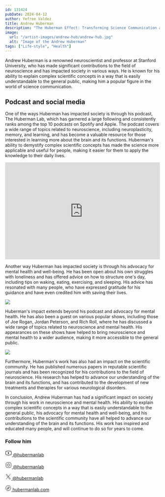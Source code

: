 ```yaml
---
id: 131424
pubDate: 2024-04-12
author: Yefree Valdez
title: Andrew Huberman
description: "The Huberman Effect: Transforming Science Communication and Mental Health Advocacy"
image:
  url: "/artist-images/andrew-hub/andrew-hub.jpg"
  alt: "Image of the Andrew Huberman"
tags: ["Life-style", "Health"]
---
```


Andrew Huberman is a renowned neuroscientist and professor at Stanford University, who has made significant contributions to the field of neuroscience and has impacted society in various ways. He is known for his ability to explain complex scientific concepts in a way that is easily understandable to the general public, making him a popular figure in the world of science communication.

## Podcast and social media

One of the ways Huberman has impacted society is through his podcast, The Huberman Lab, which has garnered a large following and consistently ranks among the top 10 podcasts on Spotify and Apple. The podcast covers a wide range of topics related to neuroscience, including neuroplasticity, memory, and learning, and has become a valuable resource for those interested in learning more about the brain and its functions. Huberman's ability to demystify complex scientific concepts has made the science more applicable and useful for people, making it easier for them to apply the knowledge to their daily lives.

<iframe class="rounded-lg" width="100%" height="315" src="https://www.youtube.com/embed/QmOF0crdyRU?si=plrdBDdIzojJvHOk" title="YouTube video player" frameborder="0" allow="accelerometer; clipboard-write; encrypted-media; gyroscope; picture-in-picture; web-share" referrerpolicy="strict-origin-when-cross-origin" allowfullscreen></iframe>

Another way Huberman has impacted society is through his advocacy for mental health and well-being. He has been open about his own struggles with loneliness and has offered advice on how to structure one's day, including tips on waking, eating, exercising, and sleeping. His advice has resonated with many people, who have expressed gratitude for his guidance and have even credited him with saving their lives.

<img data-position="top" src="/artist-images/andrew-hub/andrew-hub-2.jpg"/>

Huberman's impact extends beyond his podcast and advocacy for mental health. He has also been a guest on various popular shows, including those of Joe Rogan, Jordan Peterson, and Rich Roll, where he has discussed a wide range of topics related to neuroscience and mental health. His appearances on these shows have helped to bring neuroscience and mental health to a wider audience, making it more accessible to the general public.

<img data-position="center" src="/artist-images/andrew-hub/andrew-hub-3.jpg"/>

Furthermore, Huberman's work has also had an impact on the scientific community. He has published numerous papers in reputable scientific journals and has been recognized for his contributions to the field of neuroscience. His research has helped to advance our understanding of the brain and its functions, and has contributed to the development of new treatments and therapies for various neurological disorders.

In conclusion, Andrew Huberman has had a significant impact on society through his work in neuroscience and mental health. His ability to explain complex scientific concepts in a way that is easily understandable to the general public, his advocacy for mental health and well-being, and his contributions to the scientific community have all helped to advance our understanding of the brain and its functions. His work has inspired and educated many people, and will continue to do so for years to come.

### Follow him

<a href="https://www.youtube.com/@hubermanlab"
  class="social_media_link"
  data-social="youtube"
  target="_blank">
<svg width="22px" height="22px" stroke-width="1.4" viewBox="0 0 24 24" fill="none" xmlns="http://www.w3.org/2000/svg" color="currentColor"><path d="M14 12L10.5 14V10L14 12Z" fill="currentColor" stroke="currentColor" stroke-width="1.4" stroke-linecap="round" stroke-linejoin="round"></path><path d="M2 12.7075V11.2924C2 8.39705 2 6.94939 2.90549 6.01792C3.81099 5.08645 5.23656 5.04613 8.08769 4.96549C9.43873 4.92728 10.8188 4.8999 12 4.8999C13.1812 4.8999 14.5613 4.92728 15.9123 4.96549C18.7634 5.04613 20.189 5.08645 21.0945 6.01792C22 6.94939 22 8.39705 22 11.2924V12.7075C22 15.6028 22 17.0505 21.0945 17.9819C20.189 18.9134 18.7635 18.9537 15.9124 19.0344C14.5613 19.0726 13.1812 19.1 12 19.1C10.8188 19.1 9.43867 19.0726 8.0876 19.0344C5.23651 18.9537 3.81097 18.9134 2.90548 17.9819C2 17.0505 2 15.6028 2 12.7075Z" stroke="currentColor" stroke-width="1.4"></path></svg>
<span>
@hubermanlab
</span>
</a>

<a href="https://www.instagram.com/hubermanlab/"
  class="social_media_link"
  data-social="instagram">
<svg width="22px" height="22px" stroke-width="1.2" viewBox="0 0 24 24" fill="none" xmlns="http://www.w3.org/2000/svg" color="currentColor"><path d="M12 16C14.2091 16 16 14.2091 16 12C16 9.79086 14.2091 8 12 8C9.79086 8 8 9.79086 8 12C8 14.2091 9.79086 16 12 16Z" stroke="currentColor" stroke-width="1.2" stroke-linecap="round" stroke-linejoin="round"></path><path d="M3 16V8C3 5.23858 5.23858 3 8 3H16C18.7614 3 21 5.23858 21 8V16C21 18.7614 18.7614 21 16 21H8C5.23858 21 3 18.7614 3 16Z" stroke="currentColor" stroke-width="1.2"></path><path d="M17.5 6.51L17.51 6.49889" stroke="currentColor" stroke-width="1.2" stroke-linecap="round" stroke-linejoin="round"></path></svg>
<span>
@hubermanlab
</span>
</a>

<a href="https://twitter.com/hubermanlab"
  class="social_media_link"
  data-social="twitter">
<svg width="20px" height="20px" viewBox="0 0 24 24" stroke-width="1.2" fill="none" xmlns="http://www.w3.org/2000/svg" color="currentColor"><path d="M16.8198 20.7684L3.75317 3.96836C3.44664 3.57425 3.72749 3 4.22678 3H6.70655C6.8917 3 7.06649 3.08548 7.18016 3.23164L20.2468 20.0316C20.5534 20.4258 20.2725 21 19.7732 21H17.2935C17.1083 21 16.9335 20.9145 16.8198 20.7684Z" stroke="currentColor" stroke-width="1.2"></path><path d="M20 3L4 21" stroke="currentColor" stroke-width="1.2" stroke-linecap="round"></path></svg>
<span>
@hubermanlab
</span>
</a>

<a href="https://www.hubermanlab.com"
  class="social_media_link"
  data-social="website">
<svg width="20px" height="20px" stroke-width="1.2" viewBox="0 0 24 24" fill="none" xmlns="http://www.w3.org/2000/svg" color="currentColor"><path d="M10.5857 10.5857L16.9496 7.0502L13.4141 13.4142M10.5857 10.5857L7.05012 16.9497L13.4141 13.4142M10.5857 10.5857L13.4141 13.4142" stroke="currentColor" stroke-width="1.2" stroke-linecap="round" stroke-linejoin="round"></path><path d="M12 22C17.5228 22 22 17.5228 22 12C22 6.47715 17.5228 2 12 2C6.47715 2 2 6.47715 2 12C2 17.5228 6.47715 22 12 22Z" stroke="currentColor" stroke-width="1.2" stroke-linecap="round" stroke-linejoin="round"></path><path d="M19 12H18" stroke="currentColor" stroke-width="1.2" stroke-linecap="round" stroke-linejoin="round"></path><path d="M6 12H5" stroke="currentColor" stroke-width="1.2" stroke-linecap="round" stroke-linejoin="round"></path><path d="M12 5V6" stroke="currentColor" stroke-width="1.2" stroke-linecap="round" stroke-linejoin="round"></path><path d="M12 18V19" stroke="currentColor" stroke-width="1.2" stroke-linecap="round" stroke-linejoin="round"></path><path d="M7.05029 7.05029L7.7574 7.7574" stroke="currentColor" stroke-width="1.2" stroke-linecap="round" stroke-linejoin="round"></path><path d="M16.2427 16.2427L16.9498 16.9498" stroke="currentColor" stroke-width="1.2" stroke-linecap="round" stroke-linejoin="round"></path></svg>
<span>
hubermanlab.com
</span>
</a>
